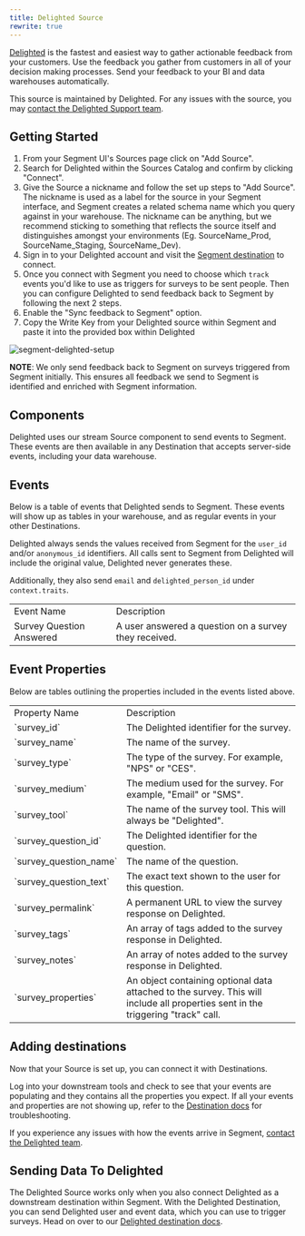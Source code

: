 ```yaml
---
title: Delighted Source
rewrite: true
---
```

[Delighted](https://delighted.com/) is the fastest and easiest way to gather actionable feedback from your customers. Use the feedback you gather from customers in all of your decision making processes. Send your feedback to your BI and data warehouses automatically.

This source is maintained by Delighted. For any issues with the source, you may [contact the Delighted Support team](mailto:hello@delighted.com).


## Getting Started

1. From your Segment UI's Sources page click on "Add Source".
2. Search for Delighted within the Sources Catalog and confirm by clicking "Connect".
3. Give the Source a nickname and follow the set up steps to "Add Source". The nickname is used as a label for the source in your Segment interface, and Segment creates a related schema name which you query against in your warehouse. The nickname can be anything, but we recommend sticking to something that reflects the source itself and distinguishes amongst your environments (Eg. SourceName_Prod, SourceName_Staging, SourceName_Dev).
4. Sign in to your Delighted account and visit the [Segment destination](https://delighted.com/integrations/segment) to connect.
5. Once you connect with Segment you need to choose which `track` events you'd like to use as triggers for surveys to be sent people. Then you can configure Delighted to send feedback back to Segment by following the next 2 steps.
6. Enable the "Sync feedback to Segment" option.
7. Copy the Write Key from your Delighted source within Segment and paste it into the provided box within Delighted

![segment-delighted-setup](https://scrn.es/6fEhinjMQGiuESd2aQqLcv.gif)

**NOTE**: We only send feedback back to Segment on surveys triggered from Segment initially. This ensures all feedback we send to Segment is identified and enriched with Segment information.

## Components

Delighted uses our stream Source component to send events to Segment. These events are then available in any Destination that accepts server-side events, including your data warehouse.

## Events

Below is a table of events that Delighted sends to Segment. These events will show up as tables in your warehouse, and as regular events in your other Destinations.

Delighted always sends the values received from Segment for the `user_id` and/or `anonymous_id` identifiers. All calls sent to Segment from Delighted will include the original value, Delighted never generates these.

Additionally, they also send `email` and `delighted_person_id` under `context.traits`.

<table>
  <tr>
   <td>Event Name</td>
   <td>Description</td>
  </tr>
  <tr>
   <td>Survey Question Answered</td>
   <td>A user answered a question on a survey they received.</td>
  </tr>
</table>


## Event Properties

Below are tables outlining the properties included in the events listed above.

<table>
  <tr>
   <td>Property Name</td>
   <td>Description</td>
  </tr>
  <tr>
   <td>`survey_id`</td>
   <td>The Delighted identifier for the survey.</td>
  </tr>
  <tr>
   <td>`survey_name`</td>
   <td>The name of the survey.</td>
  </tr>
  <tr>
   <td>`survey_type`</td>
   <td>The type of the survey. For example, "NPS" or "CES".</td>
  </tr>
  <tr>
   <td>`survey_medium`</td>
   <td>The medium used for the survey. For example, "Email" or "SMS".</td>
  </tr>
  <tr>
   <td>`survey_tool`</td>
   <td>The name of the survey tool. This will always be "Delighted".</td>
  </tr>
  <tr>
   <td>`survey_question_id`</td>
   <td>The Delighted identifier for the question.</td>
  </tr>
  <tr>
   <td>`survey_question_name`</td>
   <td>The name of the question.</td>
  </tr>
  <tr>
   <td>`survey_question_text`</td>
   <td>The exact text shown to the user for this question.</td>
  </tr>
  <tr>
   <td>`survey_permalink`</td>
   <td>A permanent URL to view the survey response on Delighted.</td>
  </tr>
  <tr>
   <td>`survey_tags`</td>
   <td>An array of tags added to the survey response in Delighted.</td>
  </tr>
  <tr>
   <td>`survey_notes`</td>
   <td>An array of notes added to the survey response in Delighted.</td>
  </tr>
  <tr>
   <td>`survey_properties`</td>
   <td>An object containing optional data attached to the survey. This will include all properties sent in the triggering "track" call.</td>
  </tr>
</table>

## Adding destinations

Now that your Source is set up, you can connect it with Destinations.

Log into your downstream tools and check to see that your events are populating and they contains all the properties you expect. If all your events and properties are not showing up, refer to the [Destination docs](https://segment.com/docs/connections/destinations/) for troubleshooting.

If you experience any issues with how the events arrive in Segment, [contact the Delighted team](mailto:hello@delighted.com).


## Sending Data To Delighted

The Delighted Source works only when you also connect Delighted as a downstream destination within Segment. With the Delighted Destination, you can send Delighted user and event data, which you can use to trigger surveys. Head on over to our [Delighted destination docs](/docs/connections/destinations/catalog/delighted/).
